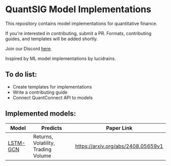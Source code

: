 # QuantSIG Model Implementations
This repository contains model implementations for quantitative finance. 

If you're interested in contributing, submit a PR. Formats, contributing guides, and templates will be added shortly. 

Join our Discord [here](https://discord.gg/NktKFkqx).

Inspired by ML model implementations by lucidrains.

## To do list:
* Create templates for implementations
* Write a contributing guide
* Connect QuantConnect API to models

## Implemented models:
Model|Predicts|Paper Link
-----|--------|----------
[LSTM-GCN](https://github.com/quant-sig/models/lstm-gcn)|Returns, Volatility, Trading Volume|https://arxiv.org/abs/2408.05659v1

